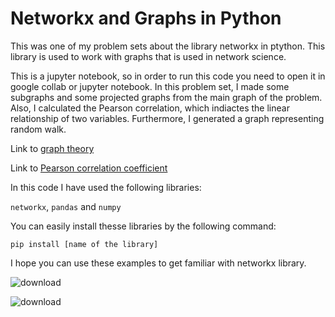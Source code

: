 # Networkx and Graphs in Python
This was one of my problem sets about the library networkx in ptython. This library is used to work with graphs that is used in network science.

This is a jupyter notebook, so in order to run this code you need to open it in google collab or jupyter notebook. In this problem set, I made some subgraphs and some projected graphs from the main graph of the problem. Also, I calculated the Pearson correlation, which indiactes the linear relationship of two variables. Furthermore, I generated a graph representing random walk.

Link to [graph theory](https://en.wikipedia.org/wiki/Graph_theory#:~:text=In%20mathematics%2C%20graph%20theory%20is,arcs%2C%20links%20or%20lines)

Link to [Pearson correlation coefficient](https://en.wikipedia.org/wiki/Pearson_correlation_coefficient)

In this code I have used the following libraries:

```networkx```, ```pandas``` and ```numpy```


You can easily install thesse libraries by the following command:

```pip install [name of the library]```

I hope you can use these examples to get familiar with networkx library.


![download](https://github.com/mahyar-e/graph_networkx/assets/78594407/ac70b675-802d-4700-9133-ebb1b15359fd)

![download](https://github.com/mahyar-e/graph_networkx/assets/78594407/49aad214-7d5b-48f8-9201-8bbeec931752)
